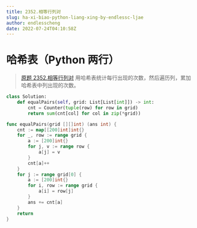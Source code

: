 ```yaml
---
title: 2352.相等行列对
slug: ha-xi-biao-python-liang-xing-by-endlessc-ljae
author: endlesscheng
date: 2022-07-24T04:10:58Z
---
```

# 哈希表（Python 两行）
 
> [原题 2352.相等行列对](https://leetcode.cn/problems/equal-row-and-column-pairs)
用哈希表统计每行出现的次数，然后遍历列，累加哈希表中列出现的次数。

```py [sol1-Python3]
class Solution:
    def equalPairs(self, grid: List[List[int]]) -> int:
        cnt = Counter(tuple(row) for row in grid)
        return sum(cnt[col] for col in zip(*grid))
```

```go [sol1-Go]
func equalPairs(grid [][]int) (ans int) {
	cnt := map[[200]int]int{}
	for _, row := range grid {
		a := [200]int{}
		for j, v := range row {
			a[j] = v
		}
		cnt[a]++
	}
	for j := range grid[0] {
		a := [200]int{}
		for i, row := range grid {
			a[i] = row[j]
		}
		ans += cnt[a]
	}
	return
}
```

